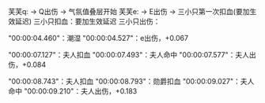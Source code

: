 芙芙q: -> Q出伤 -> 气氛值叠层开始
芙芙e: -> E出伤 
			  -> 三小只第一次扣血(要加生效延迟)
三小只扣血：要加生效延迟
三小只出伤：



"00:00:04.460"：潮湿
"00:00:04.527"：e出伤，+0.067


"00:00:07.127"：夫人扣血
"00:00:07.493"：夫人命中
"00:00:07.577"：夫人出伤，+0.084

"00:00:08.743"：夫人扣血
"00:00:08.793"：勋爵扣血
"00:00:09.027"：夫人命中
"00:00:09.210"：夫人出伤，+0.183
